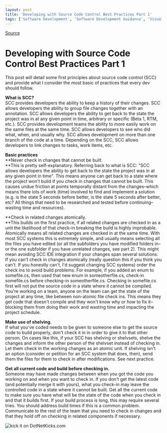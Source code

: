 ```yaml
---
layout: post
title: 'Developing with Source Code Control Best Practices Part 1'
tags: ['Software Development', 'Software Development Guidance', 'Visual Studio 2010 Best Practices', 'msmvps']
---
```

[Source](http://blogs.msmvps.com/peterritchie/2008/10/18/developing-with-source-code-control-best-practices-part-1/ "Permalink to Developing with Source Code Control Best Practices Part 1")

# Developing with Source Code Control Best Practices Part 1

This post will detail some first principles about source code control (SCC) and provide what I consider the most basic of practices that every dev should follow.

**What is SCC?**  
SCC provides developers the ability to keep a history of their changes. SCC allows developers the ability to group file changes together with an annotation. SCC allows developers the ability to get back to the state the project was in at any given point in time, arbitrary or specific (Beta 1, RTM, etc.). SCC provides development teams the ability to more easily work on the same files at the same time. SCC allows developers to see who did what, when, and usually why. SCC allows development on more than one branch of the code at a time. Depending on the SCC, SCC allows developers to link changes to tasks, work items, etc.

**Basic practices**  
**Never check in changes that cannot be built.  
**This is pretty self-explanatory. Referring back to what is SCC: "SCC allows developers the ability to get back to the state the project was in at any given point in time". This means anyone can get back to a state where the project won't build if you check in changes that cannot be built. This causes undue friction at points temporally distant from the changes–which means there lots of work (time) involved to find and implement a solution (e.g. is the state 5 seconds before better, is the state 5 seconds after better, etc? All things that need to be researched and tested before continuing–wasting time and resources).

**Check in related changes atomically.  
**This builds on the first practice, if all related changes are checked in as a unit the likelihood of that check-in breaking the build is highly improbable. Atomically means all related changes are checked in at the same time. With most SCC systems this is extremely simple, and usually means selecting all the files you have edited (or all the subfolders you have modified folders in–or the one subfolder if you have unrelated changes, see part 2). This might mean avoiding SCC IDE integration if your changes span several solutions. If you can't check in changes atomically (really question this if you think you can't. If you honestly can't, I'd suggest changing SCC systems) order the check ins to avoid build problems. For example, if you added an enum to somefile.cs, then used that new enum in someotherfile.cs, check-in somefile.cs before checking-in someotherfile.cs. Checking in somefile.cs first will not put the source code in a state where it cannot be compiled. You're working on a team, anyone on the team can get the state of the project at any time, like between non-atomic file check ins. This means they get code that doesn't compile and they won't know why or how to fix it–blocking them from doing their work and wasting time and impacting the project schedule.

**Make use of shelving.**  
If what you've coded needs to be given to someone else to get the source code to build properly, don't check it in in order to give it to that other person. On cases like this, if your SCC has shelving or shelvsets, shelve the changes and inform the other person of the shelvset instead of checking in. Let them check in the working changes as an atomic unit. If shelving isn't an option (consider or petition for an SCC system that does, then), send them the files for them to check in after modifications. See next practice.

**Get all current code and build before checking in.**  
Someone may have made changes between when you got the code you working on and when you want to check in. If you don't get the latest code (and potentially merge it with yours), what you check-in may leave the controlled code in a state where it cannot be built. Get all the current code to make sure you have what will be the state of the code when you check in and that it builds first. If your build process is long, this may require several tries. You should address build times if this is a common problem. Communicate to the rest of the team that you need to check in changes and that they hold off on checking in related components if necessary.

![kick it on DotNetKicks.com][1]

[1]: http://www.dotnetkicks.com/Services/Images/KickItImageGenerator.ashx?url=http%3a%2f%2fmsmvps.com%2fblogs%2fpeterritchie%2farchive%2f2008%2f10%2f18%2fdeveloping-with-source-code-control-best-practices-part-1.aspx


